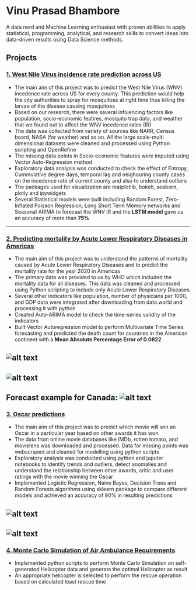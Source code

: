 # Vinu Prasad Bhambore

A data nerd and Machine Learning enthusiast with proven abilities to apply statistical, programming, analytical, and research skills to convert ideas into data-driven results using Data Science methods. 

## Projects

### [1. West Nile Virus incidence rate prediction across US](https://github.com/ncsa/CPRHD_WNV_GI)
- The main aim of this project was to predict the West Nile Virus (WNV) incedence rate across US for every county. This prediction would help the city authorities to spray for mosquitoes at right time thus killing the larvae of the disease causing mosquitoes
- Based on our research, there were several influencing factors like population, socio-economic featires, mosquito trap data, and weather that we found out to affect the WNV incedence rates (IR)
- The data was collected from variety of sources like NARR, Census board, NASA (for weather) and so on. All the large scale-multi dimensional datasets were cleaned and processed using Python scripting and OpenRefine
- The missing data points in Socio-economic features were imputed using Vector Auto-Regression method
- Exploratory data analysis was conducted to check the effect of Entropy, Cummulative degree days, temporal lag and neighouring county cases on the incedence rate of current county and also to understand outliers
- The packages used for visualization are matplotlib, bokeh, seaborn, plotly and ipywidgets
- Several Statistical models were built including Random Forest, Zero-Inflated Poisson Regression, Long Short Term Memory networks and Seasonal ARIMA to forecast the WNV IR and the __LSTM model__ gave us an accuracy of more than __75%__
---
### [2. Predicting mortality by Acute Lower Respiratory Diseases in Americas](https://github.com/vpb2/PracticalHealthData)
- The main aim of this project was to understand the patterns of mortality caused by Acute Lower Respiratory Diseases and to predict the mortality rate for the year 2020 in Americas
- The primary data was provided to us by WHO which included the mortality data for all diseases. This data was cleaned and processed using Python scripting to include only Acute Lower Respiratory Diseases
- Several other indicators like population, number of physicians per 1000, and GDP data were integrated after downloading from data.world and processing it with python
- Created Auto-ARIMA model to check the time-series validity of the indicators
- Built Vector Autoregression model to perform Multivariate Time Series forecasting and predicted the death count for countries in the American continent with a __Mean Absolute Percentage Error of 0.0822__ 

![alt text](https://github.com/vpb2/Vinu_Portfolio/blob/master/images/PHD2.png "Mortality per year")
---
![alt text](https://github.com/vpb2/Vinu_Portfolio/blob/master/images/PHD3.png "Indicators for Mortality")
---
Forecast example for Canada: 
![alt text](https://github.com/vpb2/Vinu_Portfolio/blob/master/images/Screen%20Shot%202020-07-11%20at%202.09.23%20PM.png "Predictions for Canada")
---
### [3. Oscar predictions](https://github.com/vpb2/Machine_Learning_Oscars)
- The main aim of this project was to predict which movie will win an Oscar in a particular year based on other awards it has won
- The data from online movie databases like iMDb, rotten tomato, and movielens was downloaded and processed. Data for missing points was webscraped and cleaned for modelling using python scripts
- Exploratory analysis was conducted using python and juputer notebooks to identify trends and outliers, detect anomalies and understand the relationship between other awards, critic and user ratings with the movie winning the Oscar
- Implemented Logistic Regression, Naive Bayes, Decision Trees and Random Forests algorithms using sklearn package to compare different models and achieved an accuracy of 90% in resulting predictions

![alt text](https://github.com/vpb2/Vinu_Portfolio/blob/master/images/Osc1.png "IMDB heatmap")
---
![alt text](https://github.com/vpb2/Vinu_Portfolio/blob/master/images/Osc2.png "Oscar win and loss grouped by Genre")
---

### [4. Monte Carlo Simulation of Air Ambulance Requirements](https://github.com/vpb2/IS590PR-Simulation_of_Air_Ambulance_Requirements)
- Implemented python scripts to perform Monte Carlo Simulation on self-generated Helicopter data and generate the optimal Helicopter as result
- An appropriate helicopter is selected to perform the rescue operation based on calculated least rescue time
